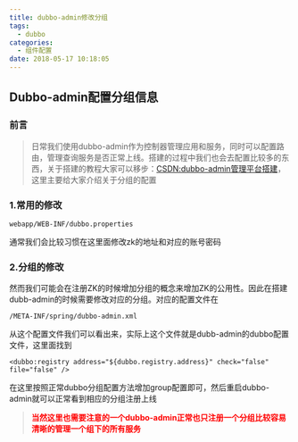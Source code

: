 ```yaml
---
title: dubbo-admin修改分组
tags:
  - dubbo
categories: 
  - 组件配置
date: 2018-05-17 10:18:05
---
```


## Dubbo-admin配置分组信息


### 前言
>日常我们使用dubbo-admin作为控制器管理应用和服务，同时可以配置路由，管理查询服务是否正常上线。搭建的过程中我们也会去配置比较多的东西，关于搭建的教程大家可以移步：[CSDN:dubbo-admin管理平台搭建](https://blog.csdn.net/u013142781/article/details/50396621)，这里主要给大家介绍关于分组的配置   

<!--more-->  
### 1.常用的修改
```
webapp/WEB-INF/dubbo.properties
```
通常我们会比较习惯在这里面修改zk的地址和对应的账号密码  
  
### 2.分组的修改
然而我们可能会在注册ZK的时候增加分组的概念来增加ZK的公用性。因此在搭建dubb-admin的时候需要修改对应的分组。对应的配置文件在
```
/META-INF/spring/dubbo-admin.xml
```
从这个配置文件我们可以看出来，实际上这个文件就是dubb-admin的dubbo配置文件，这里面找到
```
<dubbo:registry address="${dubbo.registry.address}" check="false" file="false" />
```
在这里按照正常dubbo分组配置方法增加group配置即可，然后重启dubbo-admin就可以正常看到相应的分组注册上线   
   
><font color = red>**当然这里也需要注意的一个dubbo-admin正常也只注册一个分组比较容易清晰的管理一个组下的所有服务**</font>